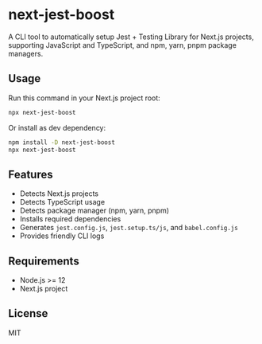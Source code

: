 # next-jest-boost

A CLI tool to automatically setup Jest + Testing Library for Next.js projects, supporting JavaScript and TypeScript, and npm, yarn, pnpm package managers.

## Usage

Run this command in your Next.js project root:

```bash
npx next-jest-boost
```

Or install as dev dependency:

```bash
npm install -D next-jest-boost
npx next-jest-boost
```

## Features

- Detects Next.js projects
- Detects TypeScript usage
- Detects package manager (npm, yarn, pnpm)
- Installs required dependencies
- Generates `jest.config.js`, `jest.setup.ts/js`, and `babel.config.js`
- Provides friendly CLI logs

## Requirements

- Node.js >= 12
- Next.js project

## License

MIT